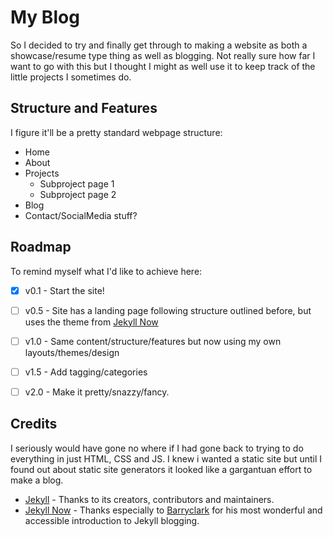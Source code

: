 
# My Blog
So I decided to try and finally get through to making a website as both a showcase/resume type thing as well as blogging. Not really sure how far I want to go with this but I thought I might as well use it to keep track of the little projects I sometimes do.

## Structure and Features
I figure it'll be a pretty standard webpage structure:

 * Home
 * About
 * Projects
    * Subproject page 1
    * Subproject page 2
 * Blog
 * Contact/SocialMedia stuff?


## Roadmap
To remind myself what I'd like to achieve here:
 - [x] v0.1 - Start the site!
 - [ ] v0.5 - Site has a landing page following structure outlined before, but uses the theme from [Jekyll Now](https://github.com/barryclark/jekyll-now)
 - [ ] v1.0 - Same content/structure/features but now using my own layouts/themes/design
 - [ ] v1.5 - Add tagging/categories
 - [ ] v2.0 - Make it pretty/snazzy/fancy.


## Credits
I seriously would have gone no where if I had gone back to trying to do everything in just HTML, CSS and JS. I knew i wanted a static site but until I found out about static site generators it looked like a gargantuan effort to make a blog.
- [Jekyll](https://github.com/jekyll/jekyll) - Thanks to its creators, contributors and maintainers.
- [Jekyll Now](https://github.com/barryclark/jekyll-now) - Thanks especially to [Barryclark](https://github.com/barryclark) for his most wonderful and accessible introduction to Jekyll blogging.
